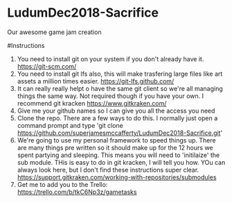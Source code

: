 # LudumDec2018-Sacrifice
Our awesome game jam creation


#Instructions

1. You need to install git on your system if you don't already have it. https://git-scm.com/
2. You need to install git lfs also, this will make trasfering large files like art assets a million times easier. https://git-lfs.github.com/
3. It can really really helpt o have the same git client so we're all managing things the same way. Not required though if you have your own. I recommend git kracken https://www.gitkraken.com/
4. Give me your github names so I can give you all the access you need
5. Clone the repo. There are a few ways to do this. I normally just open a command prompt and type 'git clone https://github.com/superjamesmccafferty/LudumDec2018-Sacrifice.git'
6. We're going to use my personal framework to speed things up. There are many things pre written so it should make up for the 12 hours we spent partying and sleeping. This means you will need to 'initilaize' the sub module. THis is easy to do in git kracken, I will tell you how. YOu can always look here, but I don't find these instructions super clear. https://support.gitkraken.com/working-with-repositories/submodules
7. Get me to add you to the Trello: https://trello.com/b/tkC6Np3z/gametasks
